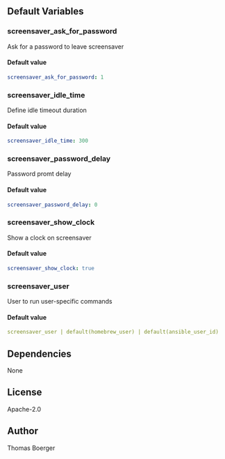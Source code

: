 
## Default Variables

### screensaver_ask_for_password

Ask for a password to leave screensaver

#### Default value

```yaml
screensaver_ask_for_password: 1
```

### screensaver_idle_time

Define idle timeout duration

#### Default value

```yaml
screensaver_idle_time: 300
```

### screensaver_password_delay

Password promt delay

#### Default value

```yaml
screensaver_password_delay: 0
```

### screensaver_show_clock

Show a clock on screensaver

#### Default value

```yaml
screensaver_show_clock: true
```

### screensaver_user

User to run user-specific commands

#### Default value

```yaml
screensaver_user | default(homebrew_user) | default(ansible_user_id)
```
## Dependencies

None

## License

Apache-2.0

## Author

Thomas Boerger
